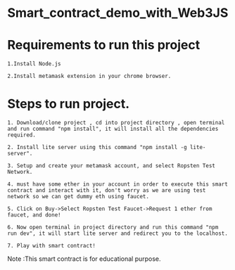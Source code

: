 # Smart_contract_demo_with_Web3JS


# Requirements to run this project  
```
1.Install Node.js

2.Install metamask extension in your chrome browser.
```
# Steps to run project. 
```
1. Download/clone project , cd into project directory , open terminal and run command "npm install", it will install all the dependencies required.

2. Install lite server using this command "npm install -g lite-server".

3. Setup and create your metamask account, and select Ropsten Test Network.

4. must have some ether in your account in order to execute this smart contract and interact with it, don't worry as we are using test        network so we can get dummy eth using faucet.
  
5. Click on Buy->Select Ropsten Test Faucet->Request 1 ether from faucet, and done!

6. Now open terminal in project directory and run this command "npm run dev", it will start lite server and redirect you to the localhost.

7. Play with smart contract!
```
Note :This smart contract is for educational purpose.


